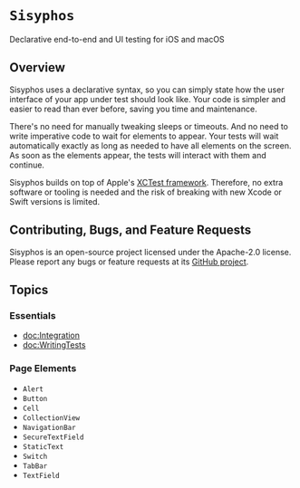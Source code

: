 # ``Sisyphos`` 

Declarative end-to-end and UI testing for iOS and macOS

## Overview

Sisyphos uses a declarative syntax, 
so you can simply state how the user interface of your app under test should look like. 
Your code is simpler and easier to read than ever before, saving you time and maintenance.

There's no need for manually tweaking sleeps or timeouts. 
And no need to write imperative code to wait for elements to appear.
Your tests will wait automatically exactly as long as needed to have all elements on the screen.
As soon as the elements appear, the tests will interact with them and continue.

Sisyphos builds on top of Apple's [XCTest framework](https://developer.apple.com/documentation/xctest/user_interface_tests).
Therefore, no extra software or tooling is needed and the risk of breaking with new Xcode or 
Swift versions is limited.

## Contributing, Bugs, and Feature Requests

Sisyphos is an open-source project licensed under the Apache-2.0 license.
Please report any bugs or feature requests at its [GitHub project](https://github.com/SisyphosTests/Sisyphos).

## Topics

### Essentials

- <doc:Integration>
- <doc:WritingTests>

### Page Elements

- ``Alert``
- ``Button``
- ``Cell``
- ``CollectionView``
- ``NavigationBar``
- ``SecureTextField``
- ``StaticText``
- ``Switch``
- ``TabBar``
- ``TextField``

